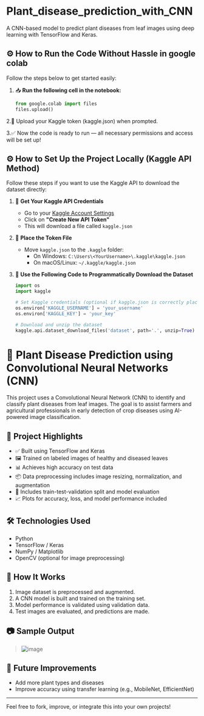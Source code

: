 # Plant_disease_prediction_with_CNN
A CNN-based model to predict plant diseases from leaf images using deep learning with TensorFlow and Keras.

## ⚙️ How to Run the Code Without Hassle in google colab

Follow the steps below to get started easily:

1. 📥 **Run the following cell in the notebook:**

   ```python
   from google.colab import files
   files.upload()
2.🔐 Upload your Kaggle token (kaggle.json) when prompted.

3.✅ Now the code is ready to run — all necessary permissions and access will be set up!

## ⚙️ How to Set Up the Project Locally (Kaggle API Method)

Follow these steps if you want to use the Kaggle API to download the dataset directly:

1. 🔑 **Get Your Kaggle API Credentials**  
   - Go to your [Kaggle Account Settings](https://www.kaggle.com/account)
   - Click on **"Create New API Token"**
   - This will download a file called `kaggle.json`

2. 📁 **Place the Token File**  
   - Move `kaggle.json` to the `.kaggle` folder:
     - On Windows: `C:\Users\<YourUsername>\.kaggle\kaggle.json`
     - On macOS/Linux: `~/.kaggle/kaggle.json`

3. 🧠 **Use the Following Code to Programmatically Download the Dataset**

   ```python
   import os
   import kaggle

   # Set Kaggle credentials (optional if kaggle.json is correctly placed)
   os.environ['KAGGLE_USERNAME'] = 'your_username'
   os.environ['KAGGLE_KEY'] = 'your_key'

   # Download and unzip the dataset
   kaggle.api.dataset_download_files('dataset', path='.', unzip=True)


# 🌿 Plant Disease Prediction using Convolutional Neural Networks (CNN)

This project uses a Convolutional Neural Network (CNN) to identify and classify plant diseases from leaf images. The goal is to assist farmers and agricultural professionals in early detection of crop diseases using AI-powered image classification.

## 🧠 Project Highlights

- ✅ Built using TensorFlow and Keras
- 🖼️ Trained on labeled images of healthy and diseased leaves
- 📊 Achieves high accuracy on test data
- 📦 Data preprocessing includes image resizing, normalization, and augmentation
- 🧪 Includes train-test-validation split and model evaluation
- 📈 Plots for accuracy, loss, and model performance included


## 🛠️ Technologies Used

- Python
- TensorFlow / Keras
- NumPy / Matplotlib
- OpenCV (optional for image preprocessing)

## 📌 How It Works

1. Image dataset is preprocessed and augmented.
2. A CNN model is built and trained on the training set.
3. Model performance is validated using validation data.
4. Test images are evaluated, and predictions are made.

## 📷 Sample Output

> ![image](https://github.com/user-attachments/assets/0fd7ecc6-798e-4d52-8332-88ba49dca166)
> 


## 🚀 Future Improvements

- Add more plant types and diseases
- Improve accuracy using transfer learning (e.g., MobileNet, EfficientNet)

---

Feel free to fork, improve, or integrate this into your own projects!


